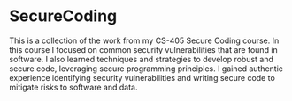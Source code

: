 # SecureCoding
This is a collection of the work from my CS-405 Secure Coding course. 
In this course I focused on common security vulnerabilities that are found in software. I also learned techniques and strategies to develop robust and secure code, leveraging secure programming principles. I gained authentic experience identifying security vulnerabilities and writing secure code to mitigate risks to software and data.
